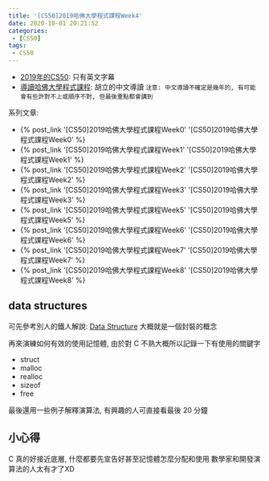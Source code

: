 ```yaml
---
title: '[CS50]2019哈佛大學程式課程Week4'
date: 2020-10-01 20:21:52
categories:
 - [CS50]
tags:
 - CS50
---
```


- [2019年的CS50](https://sihhanwang.github.io/2019/04/09/hexo-tutorial/): 只有英文字幕
- [導讀哈佛大學程式課程](https://www.lidemy.com/courses/192307/lectures/3062865): 胡立的中文導讀
`注意: 中文導讀不確定是幾年的, 有可能會有些許對不上或順序不對, 但最後重點都會講到`

系列文章:
- {% post_link '[CS50]2019哈佛大學程式課程Week0' '[CS50]2019哈佛大學程式課程Week0' %}
- {% post_link '[CS50]2019哈佛大學程式課程Week1' '[CS50]2019哈佛大學程式課程Week1' %}
- {% post_link '[CS50]2019哈佛大學程式課程Week2' '[CS50]2019哈佛大學程式課程Week2' %}
- {% post_link '[CS50]2019哈佛大學程式課程Week3' '[CS50]2019哈佛大學程式課程Week3' %}
- {% post_link '[CS50]2019哈佛大學程式課程Week5' '[CS50]2019哈佛大學程式課程Week5' %}
- {% post_link '[CS50]2019哈佛大學程式課程Week6' '[CS50]2019哈佛大學程式課程Week6' %}
- {% post_link '[CS50]2019哈佛大學程式課程Week7' '[CS50]2019哈佛大學程式課程Week7' %}
- {% post_link '[CS50]2019哈佛大學程式課程Week8' '[CS50]2019哈佛大學程式課程Week8' %}

## data structures

可先參考別人的鐵人解說: [Data Structure](https://ithelp.ithome.com.tw/articles/10201695)
大概就是一個封裝的概念

再來演練如何有效的使用記憶體, 由於對 C 不熟大概所以記錄一下有使用的關鍵字
- struct
- malloc
- realloc
- sizeof
- free

最後還用一些例子解釋演算法, 有興趣的人可直接看最後 20 分鐘

## 小心得

C 真的好接近底層, 什麼都要先宣告好甚至記憶體怎麼分配和使用
數學家和開發演算法的人太有才了XD
